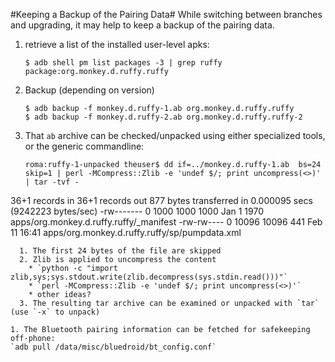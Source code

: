 #Keeping a Backup of the Pairing Data#
While switching between branches and upgrading, it may help to keep a backup of the pairing data.
1.  retrieve a list of the installed user-level apks: 
    ```
    $ adb shell pm list packages -3 | grep ruffy
    package:org.monkey.d.ruffy.ruffy
    ```
1. Backup (depending on version)
   ```
   $ adb backup -f monkey.d.ruffy-1.ab org.monkey.d.ruffy.ruffy
   $ adb backup -f monkey.d.ruffy-2.ab org.monkey.d.ruffy.ruffy-2
   ```
1. That `ab` archive can be checked/unpacked using either specialized tools, or the generic commandline:
   ```
   roma:ruffy-1-unpacked theuser$ dd if=../monkey.d.ruffy-1.ab  bs=24 skip=1 | perl -MCompress::Zlib -e 'undef $/; print uncompress(<>)' | tar -tvf -
36+1 records in
36+1 records out
877 bytes transferred in 0.000095 secs (9242223 bytes/sec)
-rw-------  0 1000   1000     1000 Jan  1  1970 apps/org.monkey.d.ruffy.ruffy/_manifest
-rw-rw----  0 10096  10096     441 Feb 11 16:41 apps/org.monkey.d.ruffy.ruffy/sp/pumpdata.xml 
   ```
     1. The first 24 bytes of the file are skipped
     2. Zlib is applied to uncompress the content
       * `python -c "import zlib,sys;sys.stdout.write(zlib.decompress(sys.stdin.read()))"`
       * `perl -MCompress::Zlib -e 'undef $/; print uncompress(<>)'`
       * other ideas? 
     3. The resulting tar archive can be examined or unpacked with `tar` (use `-x` to unpack)
     
 1. The Bluetooth pairing information can be fetched for safekeeping off-phone:
 `adb pull /data/misc/bluedroid/bt_config.conf`
